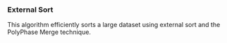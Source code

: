 ### External Sort
This algorithm efficiently sorts a large dataset using external sort and the 
PolyPhase Merge technique.
